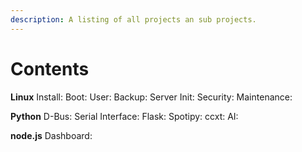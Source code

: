 ```yaml
---
description: A listing of all projects an sub projects.
---
```


# Contents

**Linux** Install: Boot: User: Backup: Server Init: Security: Maintenance:

**Python** D-Bus: Serial Interface: Flask: Spotipy: ccxt: AI:

**node.js** Dashboard:

